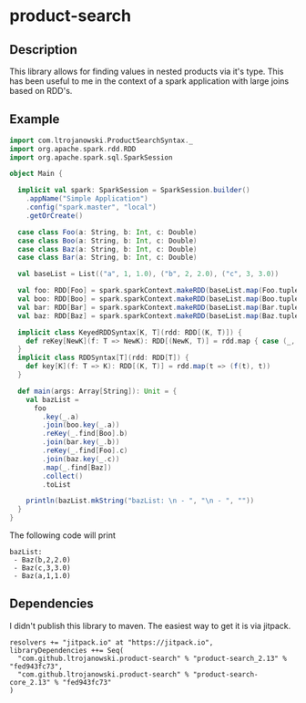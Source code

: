 # product-search
## Description
This library allows for finding values in nested products via it's type. This has been useful to me in the context of a spark application with large joins based on RDD's.

## Example
```scala
import com.ltrojanowski.ProductSearchSyntax._
import org.apache.spark.rdd.RDD
import org.apache.spark.sql.SparkSession

object Main {

  implicit val spark: SparkSession = SparkSession.builder()
    .appName("Simple Application")
    .config("spark.master", "local")
    .getOrCreate()

  case class Foo(a: String, b: Int, c: Double)
  case class Boo(a: String, b: Int, c: Double)
  case class Baz(a: String, b: Int, c: Double)
  case class Bar(a: String, b: Int, c: Double)

  val baseList = List(("a", 1, 1.0), ("b", 2, 2.0), ("c", 3, 3.0))

  val foo: RDD[Foo] = spark.sparkContext.makeRDD(baseList.map(Foo.tupled))
  val boo: RDD[Boo] = spark.sparkContext.makeRDD(baseList.map(Boo.tupled))
  val bar: RDD[Bar] = spark.sparkContext.makeRDD(baseList.map(Bar.tupled))
  val baz: RDD[Baz] = spark.sparkContext.makeRDD(baseList.map(Baz.tupled))

  implicit class KeyedRDDSyntax[K, T](rdd: RDD[(K, T)]) {
    def reKey[NewK](f: T => NewK): RDD[(NewK, T)] = rdd.map { case (_, t) => (f(t), t) }
  }
  implicit class RDDSyntax[T](rdd: RDD[T]) {
    def key[K](f: T => K): RDD[(K, T)] = rdd.map(t => (f(t), t))
  }

  def main(args: Array[String]): Unit = {
    val bazList =
      foo
        .key(_.a)
        .join(boo.key(_.a))
        .reKey(_.find[Boo].b)
        .join(bar.key(_.b))
        .reKey(_.find[Foo].c)
        .join(baz.key(_.c))
        .map(_.find[Baz])
        .collect()
        .toList

    println(bazList.mkString("bazList: \n - ", "\n - ", ""))
  }
}
```
The following code will print
```
bazList: 
 - Baz(b,2,2.0)
 - Baz(c,3,3.0)
 - Baz(a,1,1.0)
```
## Dependencies
I didn't publish this library to maven. The easiest way to get it is via jitpack.
```
resolvers += "jitpack.io" at "https://jitpack.io",
libraryDependencies ++= Seq(
  "com.github.ltrojanowski.product-search" % "product-search_2.13" % "fed943fc73",
  "com.github.ltrojanowski.product-search" % "product-search-core_2.13" % "fed943fc73"
)
```
